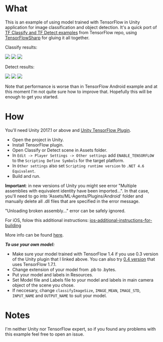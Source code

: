 # What

This is an example of using model trained with TensorFlow in Unity application for image classification and object detection. It's a quick port of [TF Classify and TF Detect examples](https://github.com/tensorflow/tensorflow/tree/master/tensorflow/examples/android) from TensorFlow repo, using [TensorFlowSharp](https://github.com/migueldeicaza/TensorFlowSharp) for gluing it all together.

Classify results:

![](https://raw.githubusercontent.com/Syn-McJ/TFClassify-Unity/master/SampleImages/classify1.jpg)
![](https://raw.githubusercontent.com/Syn-McJ/TFClassify-Unity/master/SampleImages/classify2.jpg)
![](https://raw.githubusercontent.com/Syn-McJ/TFClassify-Unity/master/SampleImages/classify3.jpg)

Detect results:

![](https://raw.githubusercontent.com/Syn-McJ/TFClassify-Unity/master/SampleImages/detect1.png)
![](https://raw.githubusercontent.com/Syn-McJ/TFClassify-Unity/master/SampleImages/detect2.png)
![](https://raw.githubusercontent.com/Syn-McJ/TFClassify-Unity/master/SampleImages/detect3.png)

Note that performance is worse than in TensorFlow Android example and at this moment I'm not quite sure how to improve that. Hopefully this will be enough to get you started.

# How

You'll need Unity 2017.1 or above and [Unity TensorFlow Plugin](https://s3.amazonaws.com/unity-ml-agents/0.3/TFSharpPlugin.unitypackage).

- Open the project in Unity.
- Install TensorFlow plugin.
- Open Classify or Detect scene in Assets folder.
- In `Edit -> Player Settings -> Other settings` add `ENABLE_TENSORFLOW` to the `Scripting Define Symbols` for the target platform.
- In `Other settings` also set `Scripting runtime version` to `.NET 4.6 Equivalent`.
- Build and run.

**Important**: in new versions of Unity you might see error "Multiple assemblies with equivalent identity have been imported...". In that case, you'll need to go into 'Assets/ML-Agents/Plugins/Android' folder and manually delete all .dll files that are specified in the error message.

"Unloading broken assembly..." error can be safely ignored.

For iOS, folow this additional instructions: [ios-additional-instructions-for-building](https://github.com/llSourcell/Unity_ML_Agents/blob/master/docs/Using-TensorFlow-Sharp-in-Unity-(Experimental).md#ios-additional-instructions-for-building)

More info can be found [here](https://github.com/Unity-Technologies/ml-agents/blob/master/docs/Using-TensorFlow-Sharp-in-Unity.md).


***To use your own model:***

- Make sure your model trained with TensorFlow 1.4 if you use 0.3 version of the Unity plugin that I linked above. You can also try [0.4 version](https://s3.amazonaws.com/unity-ml-agents/0.4/TFSharpPlugin.unitypackage) that uses TensorFlow 1.7.1.
- Change extension of your model from .pb to .bytes.
- Put your model and labels in Resources.
- Set Model file and Labels file to your model and labels in main camera object of the scene you chose.
- If neccesary, change `classifyImageSize`, `IMAGE_MEAN`, `IMAGE_STD`, `INPUT_NAME` and `OUTPUT_NAME` to suit your model.

# Notes

I'm neither Unity nor TensorFlow expert, so if you found any problems with this example feel free to open an issue.
